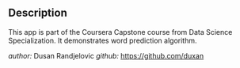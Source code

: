 ## Description

This app is part of the Coursera Capstone course from Data Science Specialization. It demonstrates word prediction algorithm.

_author:_ Dusan Randjelovic
_github:_ https://github.com/duxan